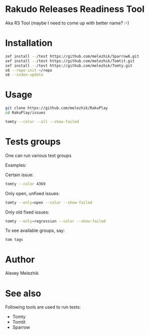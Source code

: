 # Rakudo Releases Readiness Tool

Aka R3 Tool (maybe I need to come up with better name? :-)

# Installation

```bash
zef install --/test https://github.com/melezhik/Sparrow6.git 
zef install --/test https://github.com/melezhik/Tomtit.git
zef install --/test https://github.com/melezhik/Tomty.git
s6 --repo-init ~/repo
s6 --index-update
```

# Usage

```bash
git clone https://github.com/melezhik/RakuPlay
cd RakuPlay/issues
```

```bash
tomty --color --all --show-failed
```

# Tests groups

One can run various test groups

Examples:

Certain issue:

```bash
tomty --color 4369
```
Only open, unfixed issues:

```bash
tomty --only=open --color --show-failed
```

Only old fixed issues:

```bash
tomty --only=regression --color --show-failed
```

To see available groups, say:

```
tom tags
```

# Author

Alexey Melezhik

# See also

Following tools are used to run tests:

* Tomty
* Tomtit
* Sparrow
